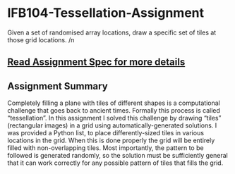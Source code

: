 # IFB104-Tessellation-Assignment
Given a set of randomised array locations, draw a specific set of tiles at those grid locations. /n
<a href="https://github.com/nahme6/IFB104-Tessellation-Assignment/blob/main/Assignment1a-Tessellation(2).pdf"><h2>Read Assignment Spec for more details</h2></a>

## Assignment Summary
Completely filling a plane with tiles of different shapes is a computational challenge that goes back to ancient times. Formally this process is called “tessellation”. In this assignment I solved this challenge by drawing “tiles” (rectangular images) in a grid using automatically-generated solutions. I was provided a Python list, to place differently-sized tiles in various locations in the grid. When this is done properly the grid will be entirely filled with non-overlapping tiles. Most importantly, the pattern to be followed is generated randomly, so the solution must be sufficiently general that it can work correctly for any possible pattern of tiles that fills the grid.
